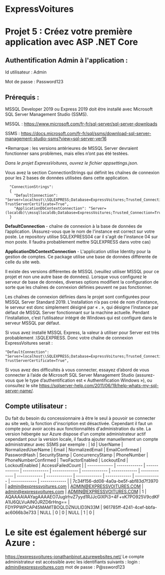 # ExpressVoitures
# Projet 5 : Créez votre première application avec ASP .NET Core

## Authentification Admin à l'application :
Id utilisateur : Admin

Mot de passe : Password123

## Prérequis :
MSSQL Developer 2019 ou Express 2019 doit être installé avec Microsoft SQL Server Management Studio (SSMS).

MSSQL : https://www.microsoft.com/fr-fr/sql-server/sql-server-downloads

SSMS : https://docs.microsoft.com/fr-fr/sql/ssms/download-sql-server-management-studio-ssms?view=sql-server-ver16

*Remarque : les versions antérieures de MSSQL Server devraient fonctionner sans problèmes, mais elles n’ont pas été testées.

*Dans le projet ExpressVoitures, ouvrez le fichier appsettings.json.*

Vous avez la section ConnectionStrings qui définit les chaînes de connexion pour les 2 bases de données utilisées dans cette application.

      "ConnectionStrings":
      {
        "DefaultConnection": "Server=localhost\\SQLEXPRESS;Database=ExpressVoitures;Trusted_Connection=True;MultipleActiveResultSets=true; TrustServerCertificate=True",
        "ApplicationDbContextConnection": "Server=(localdb)\\mssqllocaldb;Database=ExpressVoitures;Trusted_Connection=True;MultipleActiveResultSets=true"
      }

**DefaultConnection** - chaîne de connexion à la base de données de l’application. (Assurez-vous que le nom de l'instance est correct sur votre poste. Le repository utilise SQLEXPRESS04 car il s'agit de l'instance 04 sur mon poste. Il faudra probablement mettre SQLEXPRESS dans votre cas)

**ApplicationDbContextConnection** - L'application utilise Identity pour la gestion de comptes. Ce package utilise une base de données différente de celle du site web.

Il existe des versions différentes de MSSQL (veuillez utiliser MSSQL pour ce projet et non une autre base de données). Lorsque vous configurez le serveur de base de données, diverses options modifient la configuration de sorte que les chaînes de connexion définies peuvent ne pas fonctionner.

Les chaînes de connexion définies dans le projet sont configurées pour MSSQL Server Standard 2019. L’installation n’a pas créé de nom d’instance, le serveur est donc simplement désigné par « . », qui désigne l’instance par défaut de MSSQL Server fonctionnant sur la machine actuelle. Pendant l’installation, c’est l’utilisateur intégré de Windows qui est configuré dans le serveur MSSQL par défaut.

Si vous avez installé MSSQL Express, la valeur à utiliser pour Server est très probablement .\SQLEXPRESS. Donc votre chaîne de connexion ExpressVoitures serait :

    "DefaultConnection": "Server=localhost\\SQLEXPRESS;Database=ExpressVoitures;Trusted_Connection=True;MultipleActiveResultSets=true; TrustServerCertificate=True",
  
Si vous avez des difficultés à vous connecter, essayez d’abord de vous connecter à l’aide de Microsoft SQL Server Management Studio (assurez-vous que le type d’authentification est « Authentification Windows »), ou consultez le site https://sqlserver-help.com/2011/06/19/help-whats-my-sql-server-name/.

## Compte utilisateur :
Du fait du besoin du concessionnaire à être le seul à pouvoir se connecter au site web, la fonction d'inscription est désactivée. Cependant il faut un compte pour avoir accès aux fonctionnalités d'administration du site. La version hébergée sur Azure dispose d'un compte administrateur actif cependant pour la version locale, il faudra ajouter manuellement un compte administrateur avec SSMS par exemple : 
| Id | UserName | NormalizedUserName | Email | NormalizedEmail | EmailConfirmed | PasswordHash | SecurityStamp | ConcurrencyStamp | PhoneNumber | PhoneNumberConfirmed | TwoFactorEnabled | LockoutEnd | LockoutEnabled | AccessFailedCount |
| ------------- | ------------- | ------------- | ------------- | ------------- | ------------- | ------------- | ------------- | ------------- | ------------- | ------------- | ------------- | ------------- | ------------- | ------------- |
| 7c34f156-dd08-4a0a-be5f-abf83d7f3970 | admin@expressvoitures.com | ADMIN@EXPRESSVOITURES.COM | admin@expressvoitures.com | ADMIN@EXPRESSVOITURES.COM | 1 | AQAAAAIAAYagAAAAEO7JuglrhvZ7yyd1RJJcGlXPi3+4F+vK7PO925V9cdKFA1lJ6QLVuAINOJRZD6rHng== | FDYPPWPCAP45MAMTBOQLDZNULID3N33M | 961785ff-4241-4cef-bbfa-ac6066b3e733 | NULL | 0 | 0 | NULL | 1 | 0 |

# Le site est également hébergé sur Azure : 
https://expressvoitures-jonathanbinot.azurewebsites.net/
Le compte administrateur est accéssible avec les identifiants suivants : 
login : admin@expressvoitures.com
mot de passe : P@ssword123
